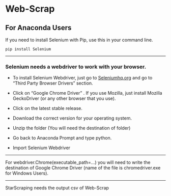 # Web-Scrap

## For Anaconda Users

If you need to install Selenium with Pip, use this in your command line.
```
pip install Selenium
```
---------------------------------------------------------------------------------------------------------------------------------------------------------------------------------

### Selenium needs a webdriver to work with your browser.

- To install Selenium Webdriver, just go to [Seleniumhq.org](https://Seleniumhq.org/) and go to “Third Party Browser Drivers” section.

- Click on “Google Chrome Driver” . If you use Mozilla, just install Mozilla GeckoDriver (or any other browser that you use).

- Click on the latest stable release.

- Download the correct version for your operating system. 

- Unzip the folder (You will need the destination of folder)

- Go back to Anaconda Prompt and type python.

- Import Selenium Webdriver

---------------------------------------------------------------------------------------------------------------------------------------------------------------------------------

For webdriver.Chrome(executable_path=...) you will need to write the destination of Google Chrome Driver (name of the file is chromedriver.exe for Windows Users).

---------------------------------------------------------------------------------------------------------------------------------------------------------------------------------

StarScraping needs the output csv of Web-Scrap
